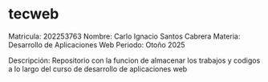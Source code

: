# tecweb
Matricula: 202253763
Nombre: Carlo Ignacio Santos Cabrera
Materia: Desarrollo de Aplicaciones Web
Periodo: Otoño 2025

Descripción: Repositorio con la funcion de almacenar los trabajos y codigos a lo largo del curso de desarrollo de aplicaciones web